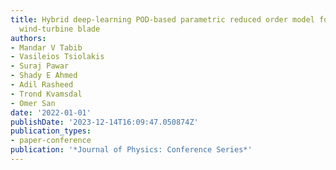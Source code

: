 ```yaml
---
title: Hybrid deep-learning POD-based parametric reduced order model for flow around
  wind-turbine blade
authors:
- Mandar V Tabib
- Vasileios Tsiolakis
- Suraj Pawar
- Shady E Ahmed
- Adil Rasheed
- Trond Kvamsdal
- Omer San
date: '2022-01-01'
publishDate: '2023-12-14T16:09:47.050874Z'
publication_types:
- paper-conference
publication: '*Journal of Physics: Conference Series*'
---
```


